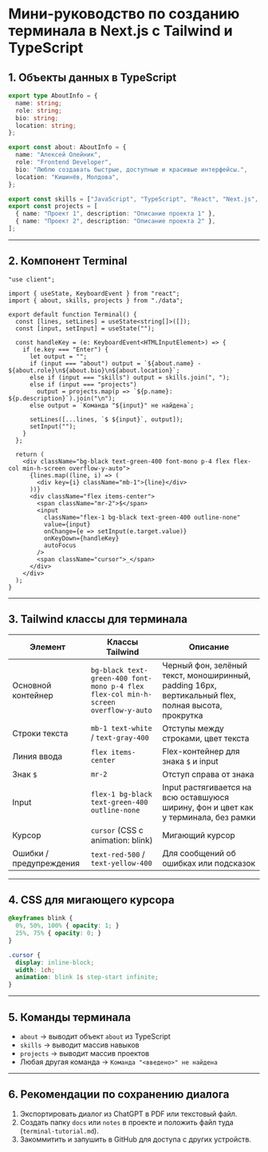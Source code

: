 # Мини-руководство по созданию терминала в Next.js с Tailwind и TypeScript

## 1. Объекты данных в TypeScript
```ts
export type AboutInfo = {
  name: string;
  role: string;
  bio: string;
  location: string;
};

export const about: AboutInfo = {
  name: "Алексей Олейник",
  role: "Frontend Developer",
  bio: "Люблю создавать быстрые, доступные и красивые интерфейсы.",
  location: "Кишинёв, Молдова",
};

export const skills = ["JavaScript", "TypeScript", "React", "Next.js", "Tailwind"];
export const projects = [
  { name: "Проект 1", description: "Описание проекта 1" },
  { name: "Проект 2", description: "Описание проекта 2" },
];
```

---

## 2. Компонент Terminal
```tsx
"use client";

import { useState, KeyboardEvent } from "react";
import { about, skills, projects } from "./data";

export default function Terminal() {
  const [lines, setLines] = useState<string[]>([]);
  const [input, setInput] = useState("");

  const handleKey = (e: KeyboardEvent<HTMLInputElement>) => {
    if (e.key === "Enter") {
      let output = "";
      if (input === "about") output = `${about.name} - ${about.role}\n${about.bio}\n${about.location}`;
      else if (input === "skills") output = skills.join(", ");
      else if (input === "projects")
        output = projects.map(p => `${p.name}: ${p.description}`).join("\n");
      else output = `Команда "${input}" не найдена`;

      setLines([...lines, `$ ${input}`, output]);
      setInput("");
    }
  };

  return (
    <div className="bg-black text-green-400 font-mono p-4 flex flex-col min-h-screen overflow-y-auto">
      {lines.map((line, i) => (
        <div key={i} className="mb-1">{line}</div>
      ))}
      <div className="flex items-center">
        <span className="mr-2">$</span>
        <input
          className="flex-1 bg-black text-green-400 outline-none"
          value={input}
          onChange={e => setInput(e.target.value)}
          onKeyDown={handleKey}
          autoFocus
        />
        <span className="cursor">_</span>
      </div>
    </div>
  );
}
```

---

## 3. Tailwind классы для терминала

| Элемент                     | Классы Tailwind                        | Описание |
|------------------------------|---------------------------------------|----------|
| Основной контейнер           | `bg-black text-green-400 font-mono p-4 flex flex-col min-h-screen overflow-y-auto` | Черный фон, зелёный текст, моноширинный, padding 16px, вертикальный flex, полная высота, прокрутка |
| Строки текста                | `mb-1 text-white` / `text-gray-400`   | Отступы между строками, цвет текста |
| Линия ввода                  | `flex items-center`                    | Flex-контейнер для знака `$` и input |
| Знак `$`                     | `mr-2`                                 | Отступ справа от знака |
| Input                        | `flex-1 bg-black text-green-400 outline-none` | Input растягивается на всю оставшуюся ширину, фон и цвет как у терминала, без рамки |
| Курсор                       | `cursor` (CSS с animation: blink)      | Мигающий курсор |
| Ошибки / предупреждения      | `text-red-500` / `text-yellow-400`    | Для сообщений об ошибках или подсказок |

---

## 4. CSS для мигающего курсора
```css
@keyframes blink {
  0%, 50%, 100% { opacity: 1; }
  25%, 75% { opacity: 0; }
}

.cursor {
  display: inline-block;
  width: 1ch;
  animation: blink 1s step-start infinite;
}
```

---

## 5. Команды терминала

- `about` → выводит объект `about` из TypeScript
- `skills` → выводит массив навыков
- `projects` → выводит массив проектов
- Любая другая команда → `Команда "<введено>" не найдена`

---

## 6. Рекомендации по сохранению диалога

1. Экспортировать диалог из ChatGPT в PDF или текстовый файл.
2. Создать папку `docs` или `notes` в проекте и положить файл туда (`terminal-tutorial.md`).
3. Закоммитить и запушить в GitHub для доступа с других устройств.

